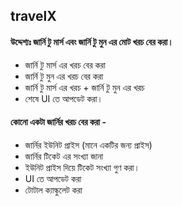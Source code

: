 ## travelX

#### উদ্দেশ্যঃ জার্নি টু মার্স এবং জার্নি টু মুন এর মোট খরচ বের করা।

- জার্নি টু মার্স এর খরচ বের করা
- জার্নি টু মুন এর খরচ বের করা
- জার্নি টু মার্স এর খরচ + জার্নি টু মুন এর খরচ
- শেষে UI তে আপডেট করা।

#### কোনো একটা জার্নির খরচ বের করা -

- জার্নির ইউনিট প্রাইস (মানে একটির জন্য প্রাইস)
- জার্নির টিকেট এর সংখ্যা জানা
- ইউনিট প্রাইস দিয়ে টিকেট সংখ্যা গুণ করা।
- UI তে আপডেট করা
- টোটাল ক্যাল্কুলেট করা
